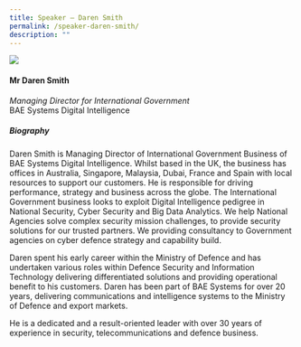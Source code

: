 ```yaml
---
title: Speaker – Daren Smith
permalink: /speaker-daren-smith/
description: ""
---
```

![](/images/Speakers/Daren%20Smith%20.jpg)

#### **Mr Daren Smith**

*Managing Director for International Government*  
BAE Systems Digital Intelligence

##### **Biography**
Daren Smith is Managing Director of International Government Business of BAE Systems Digital Intelligence. Whilst based in the UK, the business has offices in Australia, Singapore, Malaysia, Dubai, France and Spain with local resources to support our customers. He is responsible for driving performance, strategy and business across the globe. The International Government business looks to exploit Digital Intelligence pedigree in National Security, Cyber Security and Big Data Analytics. We help National Agencies solve complex security mission challenges, to provide security solutions for our trusted partners.  We providing consultancy to Government agencies on cyber defence strategy and capability build. 

Daren spent his early career within the Ministry of Defence and has undertaken various roles within Defence Security and Information Technology delivering differentiated solutions and providing operational benefit to his customers. Daren has been part of BAE Systems for over 20 years, delivering communications and intelligence systems to the Ministry of Defence and export markets. 

He is a dedicated and a result-oriented leader with over 30 years of experience in security, telecommunications and defence business.